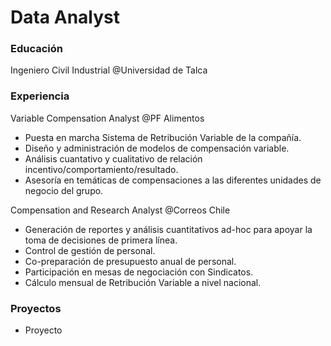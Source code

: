 # Data Analyst

### Educación
Ingeniero Civil Industrial @Universidad de Talca

### Experiencia
Variable Compensation Analyst @PF Alimentos
- Puesta en marcha Sistema de Retribución Variable de la compañía.
- Diseño y administración de modelos de compensación variable.
- Análisis cuantativo y cualitativo de relación incentivo/comportamiento/resultado.
- Asesoría en temáticas de compensaciones a las diferentes unidades de negocio del grupo.

Compensation and Research Analyst @Correos Chile
- Generación de reportes y análisis cuantitativos ad-hoc para apoyar la toma de decisiones de primera línea.
- Control de gestión de personal.
- Co-preparación de presupuesto anual de personal.
- Participación en mesas de negociación con Sindicatos.
- Cálculo mensual de Retribución Variable a nivel nacional.

### Proyectos
- Proyecto
